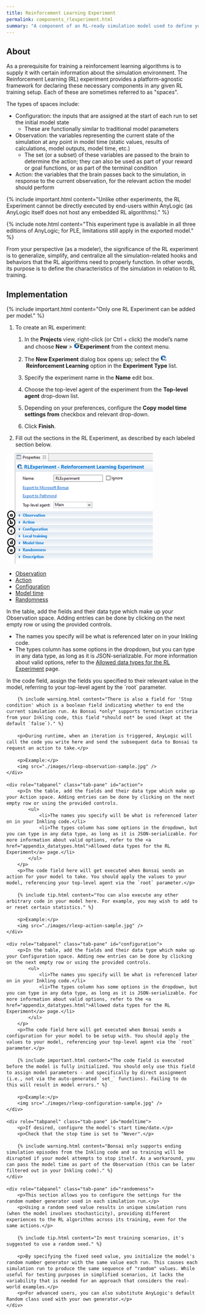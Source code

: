 ```yaml
---
title: Reinforcement Learning Experiment
permalink: components_rlexperiment.html
summary: "A component of an RL-ready simulation model used to define your RL spaces."
---
```


## About

As a prerequisite for training a reinforcement learning algorithms is to supply it with certain information about the simulation environment. The Reinforcement Learning (RL) experiment provides a platform-agnostic framework for declaring these necessary components in any given RL training setup. Each of these are sometimes referred to as "spaces".

The types of spaces include:

- Configuration: the inputs that are assigned at the start of each run to set the initial model state
	- These are functionally similar to traditional model parameters
- Observation: the variables representing the current state of the simulation at any point in model time (static values, results of calculations, model outputs, model time, etc.)
	- The set (or a subset) of these variables are passed to the brain to determine the action; they can also be used as part of your reward or goal functions, or as part of the terminal condition
- Action: the variables that the brain passes back to the simulation, in response to the current observation, for the relevant action the model should perform

{% include important.html content="Unlike other experiments, the RL Experiment cannot be directly executed by end-users within AnyLogic (as AnyLogic itself does not host any embedded RL algorithms)." %}

{% include note.html content="This experiment type is available in all three editions of AnyLogic; for PLE, limitations still apply in the exported model." %}

From your perspective (as a modeler), the significance of the RL
experiment is to generalize, simplify, and centralize all the
simulation-related hooks and behaviors that the RL algorithms need to
properly function. In other words, its purpose is to define the
characteristics of the simulation in relation to RL training. 

## Implementation

{% include important.html content="Only one RL Experiment can be added per model." %}

1.  To create an RL experiment:

    1.  In the **Projects** view, right-click (or Ctrl + click) the model’s name and choose **New** \> <img src="./images/image13.gif" style="width:0.16667in;height:0.16667in" />**Experiment** from the context menu.

    2.  The **New Experiment** dialog box opens up; select the <img src="./images/image14.gif" style="width:0.16667in;height:0.16667in" /> **Reinforcement Learning** option in the **Experiment Type** list.

    3.  Specify the experiment name in the **Name** edit box.

    4.  Choose the top-level agent of the experiment from the **Top-level agent** drop-down list.

    5.  Depending on your preferences, configure the **Copy model time settings from** checkbox and relevant drop-down.
	
    6.  Click **Finish**.
	
2. Fill out the sections in the RL Experiment, as described by each labeled section below.

<img src="./images/image7.png" style="width:4in;height:3.00973in"
alt="RL Experiment sections" />

<ul id="profileTabs" class="nav nav-tabs">
    <li class="active"><a href="#observation" data-toggle="tab">Observation</a></li>
    <li><a href="#action" data-toggle="tab">Action</a></li>
    <li><a href="#configuration" data-toggle="tab">Configuration</a></li>
	<li><a href="#modeltime" data-toggle="tab">Model time</a></li>
	<li><a href="#randomness" data-toggle="tab">Randomness</a></li>
</ul>

<div class="tab-content">
	<div role="tabpanel" class="tab-pane active" id="observation">
		<p>In the table, add the fields and their data type which make up your Observation space. Adding entries can be done by clicking on the next empty row or using the provided controls.
			<ul>
				<li>The names you specify will be what is referenced later on in your Inkling code.</li>
				<li>The types column has some options in the dropdown, but you can type in any data type, as long as it is JSON-serializable. For more information about valid options, refer to the <a href="appendix_datatypes.html">Allowed data types for the RL Experiment</a> page.</li>
			</ul>
		</p>
		<p>In the code field, assign the fields you specified to their relevant value in the model, referring to your top-level agent by the `root` parameter.</p>
		
		{% include warning.html content="There is also a field for 'Stop condition' which is a boolean field indicating whether to end the current simulation run. As Bonsai *only* supports termination criteria from your Inkling code, this field *should not* be used (kept at the default `false`)." %} 
		
		<p>During runtime, when an iteration is triggered, AnyLogic will call the code you write here and send the subsequent data to Bonsai to request an action to take.</p>
		
		<p>Example:</p>
		<img src="./images/rlexp-observation-sample.jpg" />
	</div>

	<div role="tabpanel" class="tab-pane" id="action">
		<p>In the table, add the fields and their data type which make up your Action space. Adding entries can be done by clicking on the next empty row or using the provided controls.
			<ul>
				<li>The names you specify will be what is referenced later on in your Inkling code.</li>
				<li>The types column has some options in the dropdown, but you can type in any data type, as long as it is JSON-serializable. For more information about valid options, refer to the <a href="appendix_datatypes.html">Allowed data types for the RL Experiment</a> page.</li>
			</ul>
		</p>
		<p>The code field here will get executed when Bonsai sends an action for your model to take. You should apply the values to your model, referencing your top-level agent via the `root` parameter.</p>
		
		{% include tip.html content="You can also execute any other arbitrary code in your model here. For example, you may wish to add to or reset certain statistics." %} 
		
		<p>Example:</p>
		<img src="./images/rlexp-action-sample.jpg" />
	</div>
	
	<div role="tabpanel" class="tab-pane" id="configuration">
		<p>In the table, add the fields and their data type which make up your Configuration space. Adding new entries can be done by clicking on the next empty row or using the provided controls.
			<ul>
				<li>The names you specify will be what is referenced later on in your Inkling code.</li>
				<li>The types column has some options in the dropdown, but you can type in any data type, as long as it is JSON-serializable. For more information about valid options, refer to the <a href="appendix_datatypes.html">Allowed data types for the RL Experiment</a> page.</li>
			</ul>
		</p>
		<p>The code field here will get executed when Bonsai sends a configuration for your model to be setup with. You should apply the values to your model, referencing your top-level agent via the `root` parameter.</p>
		
		{% include important.html content="The code field is executed before the model is fully initialized. You should only use this field to assign model parameters - and specifically by direct assignment (i.e., not via the auto-generated `set_` functions). Failing to do this will result in model errors." %} 
		
		<p>Example:</p>
		<img src="./images/rlexp-configuration-sample.jpg" />
	</div>
	
	<div role="tabpanel" class="tab-pane" id="modeltime">
		<p>If desired, configure the model's start time/date.</p>
		<p>Check that the stop time is set to "Never".</p>
		
		{% include warning.html content="Bonsai only supports ending simulation episodes from the Inkling code and so training will be disrupted if your model attempts to stop itself. As a workaround, you can pass the model time as part of the Observation (this can be later filtered out in your Inkling code)." %}
	</div>
	
	<div role="tabpanel" class="tab-pane" id="randomness">
		<p>This section allows you to configure the settings for the random number generator used in each simulation run.</p>
		<p>Using a random seed value results in unique simulation runs (when the model involves stochasticity), providing different experiences to the RL algorithms across its training, even for the same actions.</p>
		
		{% include tip.html content="In most training scenarios, it's suggested to use a random seed." %}
		
		<p>By specifying the fixed seed value, you initialize the model's random number generator with the same value each run. This causes each simulation run to produce the same sequence of "random" values. While useful for testing purposes in simplified scenarios, it lacks the variability that is needed for an approach that considers the real-world examples.</p>
		<p>For advanced users, you can also substitute AnyLogic's default Random class used with your own generator.</p>
	</div>
</div>
